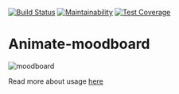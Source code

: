 [![Build Status](https://travis-ci.org/eustatos/webpack-karma-starter.svg?branch=master)](https://travis-ci.org/eustatos/webpack-karma-starter)
[![Maintainability](https://api.codeclimate.com/v1/badges/494fec33311fb6a0cfcc/maintainability)](https://codeclimate.com/github/eustatos/custom-moodboard/maintainability)
[![Test Coverage](https://api.codeclimate.com/v1/badges/494fec33311fb6a0cfcc/test_coverage)](https://codeclimate.com/github/eustatos/custom-moodboard/test_coverage)

# Animate-moodboard

![moodboard](assets/moodboard.gif)


Read more about usage [here](https://eustatos.github.io/animate-moodboard)